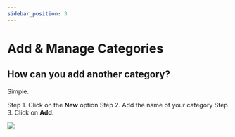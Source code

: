 ```yaml
---
sidebar_position: 3
---
```


# Add & Manage Categories

## How can you add another category? 
Simple.

Step 1. Click on the **New** option 
Step 2. Add the name of your category 
Step 3. Click on **Add**.

<!-- (insert screenshot for new category) -->

![](https://fastorimage.s3.ap-south-1.amazonaws.com/tutorial/manage%20catalogue%20-add%20category.gif)